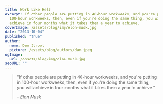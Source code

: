 ```yaml
---
title: Work Like Hell
excerpt: If other people are putting in 40-hour workweeks, and you're putting in
  100-hour workweeks, then, even if you're doing the same thing, you will
  achieve in four months what it takes them a year to achieve.
coverImage: /assets/blog/img/elon-musk.jpg
date: "2013-10-04"
published: "true"
author:
  name: Dan Stroot
  picture: /assets/blog/authors/dan.jpeg
ogImage:
  url: /assets/blog/img/elon-musk.jpg
seoURL: ""
---
```


> "If other people are putting in 40-hour workweeks, and you're
> putting in 100-hour workweeks, then, even if you're doing the same
> thing, you will achieve in four months what it takes them a year
> to achieve."
>
>  <cite>- Elon Musk</cite>

